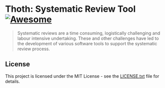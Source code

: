 # Thoth: Systematic Review Tool [![Awesome](https://cdn.rawgit.com/sindresorhus/awesome/d7305f38d29fed78fa85652e3a63e154dd8e8829/media/badge.svg)](https://github.com/ProjetoESE/Thoth)
> Systematic reviews are a time consuming, logistically challenging and labour intensive undertaking. These and other challenges have led to the development of various software tools to support the systematic review process. 

## License

This project is licensed under the MIT License - see the [LICENSE.txt](license.txt) file for details.
